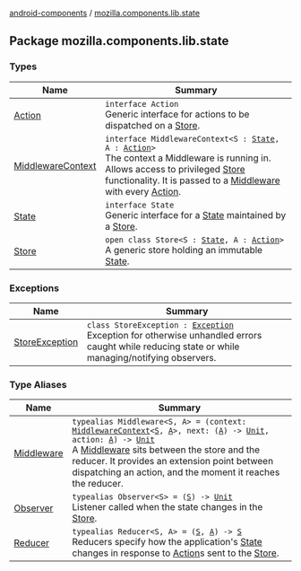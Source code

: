 [android-components](../index.md) / [mozilla.components.lib.state](./index.md)

## Package mozilla.components.lib.state

### Types

| Name | Summary |
|---|---|
| [Action](-action.md) | `interface Action`<br>Generic interface for actions to be dispatched on a [Store](-store/index.md). |
| [MiddlewareContext](-middleware-context/index.md) | `interface MiddlewareContext<S : `[`State`](-state.md)`, A : `[`Action`](-action.md)`>`<br>The context a Middleware is running in. Allows access to privileged [Store](-store/index.md) functionality. It is passed to a [Middleware](-middleware.md) with every [Action](-action.md). |
| [State](-state.md) | `interface State`<br>Generic interface for a [State](-state.md) maintained by a [Store](-store/index.md). |
| [Store](-store/index.md) | `open class Store<S : `[`State`](-state.md)`, A : `[`Action`](-action.md)`>`<br>A generic store holding an immutable [State](-state.md). |

### Exceptions

| Name | Summary |
|---|---|
| [StoreException](-store-exception/index.md) | `class StoreException : `[`Exception`](https://kotlinlang.org/api/latest/jvm/stdlib/kotlin/-exception/index.html)<br>Exception for otherwise unhandled errors caught while reducing state or while managing/notifying observers. |

### Type Aliases

| Name | Summary |
|---|---|
| [Middleware](-middleware.md) | `typealias Middleware<S, A> = (context: `[`MiddlewareContext`](-middleware-context/index.md)`<`[`S`](-middleware.md#S)`, `[`A`](-middleware.md#A)`>, next: (`[`A`](-middleware.md#A)`) -> `[`Unit`](https://kotlinlang.org/api/latest/jvm/stdlib/kotlin/-unit/index.html)`, action: `[`A`](-middleware.md#A)`) -> `[`Unit`](https://kotlinlang.org/api/latest/jvm/stdlib/kotlin/-unit/index.html)<br>A [Middleware](-middleware.md) sits between the store and the reducer. It provides an extension point between dispatching an action, and the moment it reaches the reducer. |
| [Observer](-observer.md) | `typealias Observer<S> = (`[`S`](-observer.md#S)`) -> `[`Unit`](https://kotlinlang.org/api/latest/jvm/stdlib/kotlin/-unit/index.html)<br>Listener called when the state changes in the [Store](-store/index.md). |
| [Reducer](-reducer.md) | `typealias Reducer<S, A> = (`[`S`](-reducer.md#S)`, `[`A`](-reducer.md#A)`) -> `[`S`](-reducer.md#S)<br>Reducers specify how the application's [State](-state.md) changes in response to [Action](-action.md)s sent to the [Store](-store/index.md). |
